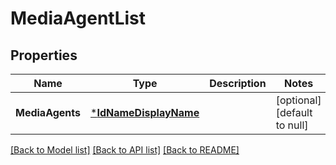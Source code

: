 # MediaAgentList

## Properties
Name | Type | Description | Notes
------------ | ------------- | ------------- | -------------
**MediaAgents** | [***IdNameDisplayName**](IdNameDisplayName.md) |  | [optional] [default to null]

[[Back to Model list]](../README.md#documentation-for-models) [[Back to API list]](../README.md#documentation-for-api-endpoints) [[Back to README]](../README.md)

